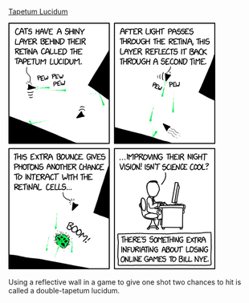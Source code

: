 [Tapetum Lucidum](https://xkcd.com/2770)

![Tapetum Lucidum](./random_comic.png)

Using a reflective wall in a game to give one shot two chances to hit is called a double-tapetum lucidum.

